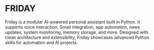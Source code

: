 # FRIDAY
Friday is a modular AI-powered personal assistant built in Python. It supports voice interaction, Gmail integration, app automation, news updates, system monitoring, memory storage, and more. Designed with clean architecture and extensibility, Friday showcases advanced Python skills for automation and AI projects.
